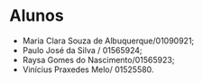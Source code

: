 # Alunos

* Maria Clara Souza de Albuquerque/01090921;
* Paulo José da Silva / 01565924;
* Raysa Gomes do Nascimento/01565923;
* Vinícius Praxedes Melo/ 01525580.

